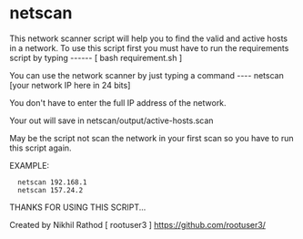 # netscan
This network scanner script will help you to find the valid and active hosts in a network. To use this script first you must have to run the requirements script by typing   ------  [ bash requirement.sh ]

You can use the network scanner by just typing a command   ----   netscan [your network IP here in 24 bits]

You don't have to enter the full IP address of the network.

Your out will save in netscan/output/active-hosts.scan

May be the script not scan the network in your first scan so you have to run this script again.

EXAMPLE:
      
      netscan 192.168.1
      netscan 157.24.2

THANKS FOR USING THIS SCRIPT...


Created by Nikhil Rathod [ rootuser3 ] https://github.com/rootuser3/
